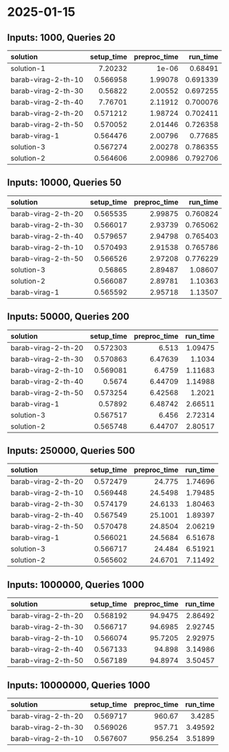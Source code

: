 # 2025-01-15

## Inputs: 1000, Queries 20

| solution            |   setup_time |   preproc_time |   run_time |
|:--------------------|-------------:|---------------:|-----------:|
| solution-1          |     7.20232  |        1e-06   |   0.68491  |
| barab-virag-2-th-10 |     0.566958 |        1.99078 |   0.691339 |
| barab-virag-2-th-30 |     0.56822  |        2.00552 |   0.697255 |
| barab-virag-2-th-40 |     7.76701  |        2.11912 |   0.700076 |
| barab-virag-2-th-20 |     0.571212 |        1.98724 |   0.702411 |
| barab-virag-2-th-50 |     0.570052 |        2.01446 |   0.726358 |
| barab-virag-1       |     0.564476 |        2.00796 |   0.77685  |
| solution-3          |     0.567274 |        2.00278 |   0.786355 |
| solution-2          |     0.564606 |        2.00986 |   0.792706 |

## Inputs: 10000, Queries 50

| solution            |   setup_time |   preproc_time |   run_time |
|:--------------------|-------------:|---------------:|-----------:|
| barab-virag-2-th-20 |     0.565535 |        2.99875 |   0.760824 |
| barab-virag-2-th-30 |     0.566017 |        2.93739 |   0.765062 |
| barab-virag-2-th-40 |     0.579657 |        2.94798 |   0.765403 |
| barab-virag-2-th-10 |     0.570493 |        2.91538 |   0.765786 |
| barab-virag-2-th-50 |     0.566526 |        2.97208 |   0.776229 |
| solution-3          |     0.56865  |        2.89487 |   1.08607  |
| solution-2          |     0.566087 |        2.89781 |   1.10363  |
| barab-virag-1       |     0.565592 |        2.95718 |   1.13507  |

## Inputs: 50000, Queries 200

| solution            |   setup_time |   preproc_time |   run_time |
|:--------------------|-------------:|---------------:|-----------:|
| barab-virag-2-th-20 |     0.572303 |        6.513   |    1.09475 |
| barab-virag-2-th-30 |     0.570863 |        6.47639 |    1.1034  |
| barab-virag-2-th-10 |     0.569081 |        6.4759  |    1.11683 |
| barab-virag-2-th-40 |     0.5674   |        6.44709 |    1.14988 |
| barab-virag-2-th-50 |     0.573254 |        6.42568 |    1.2021  |
| barab-virag-1       |     0.57892  |        6.48742 |    2.66511 |
| solution-3          |     0.567517 |        6.456   |    2.72314 |
| solution-2          |     0.565748 |        6.44707 |    2.80517 |

## Inputs: 250000, Queries 500

| solution            |   setup_time |   preproc_time |   run_time |
|:--------------------|-------------:|---------------:|-----------:|
| barab-virag-2-th-20 |     0.572479 |        24.775  |    1.74696 |
| barab-virag-2-th-10 |     0.569448 |        24.5498 |    1.79485 |
| barab-virag-2-th-30 |     0.574179 |        24.6133 |    1.80463 |
| barab-virag-2-th-40 |     0.567549 |        25.1001 |    1.89397 |
| barab-virag-2-th-50 |     0.570478 |        24.8504 |    2.06219 |
| barab-virag-1       |     0.566021 |        24.5684 |    6.51678 |
| solution-3          |     0.566717 |        24.484  |    6.51921 |
| solution-2          |     0.565602 |        24.6701 |    7.11492 |

## Inputs: 1000000, Queries 1000

| solution            |   setup_time |   preproc_time |   run_time |
|:--------------------|-------------:|---------------:|-----------:|
| barab-virag-2-th-20 |     0.568192 |        94.9475 |    2.86492 |
| barab-virag-2-th-30 |     0.566717 |        94.6985 |    2.92745 |
| barab-virag-2-th-10 |     0.566074 |        95.7205 |    2.92975 |
| barab-virag-2-th-40 |     0.567133 |        94.898  |    3.14986 |
| barab-virag-2-th-50 |     0.567189 |        94.8974 |    3.50457 |

## Inputs: 10000000, Queries 1000

| solution            |   setup_time |   preproc_time |   run_time |
|:--------------------|-------------:|---------------:|-----------:|
| barab-virag-2-th-20 |     0.569717 |        960.67  |    3.4285  |
| barab-virag-2-th-30 |     0.569026 |        957.71  |    3.49592 |
| barab-virag-2-th-10 |     0.567607 |        956.254 |    3.51899 |
